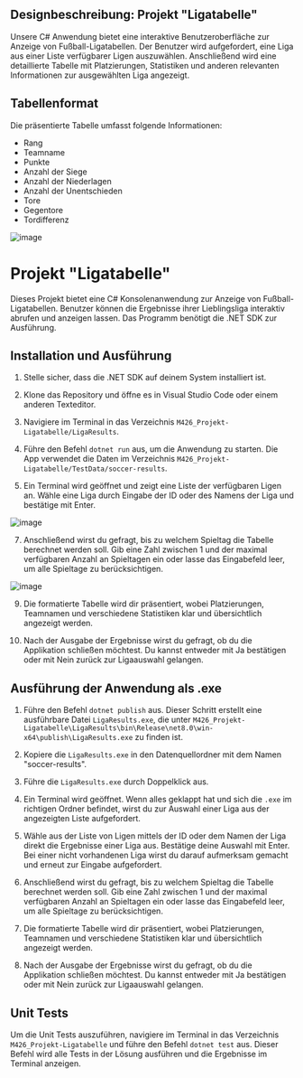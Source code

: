 ## Designbeschreibung: Projekt "Ligatabelle"

Unsere C# Anwendung bietet eine interaktive Benutzeroberfläche zur Anzeige von Fußball-Ligatabellen. Der Benutzer wird aufgefordert, eine Liga aus einer Liste verfügbarer Ligen auszuwählen. Anschließend wird eine detaillierte Tabelle mit Platzierungen, Statistiken und anderen relevanten Informationen zur ausgewählten Liga angezeigt.


## Tabellenformat

Die präsentierte Tabelle umfasst folgende Informationen:

- Rang
- Teamname
- Punkte
- Anzahl der Siege
- Anzahl der Niederlagen
- Anzahl der Unentschieden
- Tore
- Gegentore
- Tordifferenz

![image](https://github.com/INF22dL-Jeremy-Mathis/M426_Projekt-Ligatabelle/assets/124058148/aad79ab8-e3c7-44a8-b405-d8587642ac27)


# Projekt "Ligatabelle"

Dieses Projekt bietet eine C# Konsolenanwendung zur Anzeige von Fußball-Ligatabellen. Benutzer können die Ergebnisse ihrer Lieblingsliga interaktiv abrufen und anzeigen lassen. Das Programm benötigt die .NET SDK zur Ausführung.

## Installation und Ausführung

1. Stelle sicher, dass die .NET SDK auf deinem System installiert ist.
   
2. Klone das Repository und öffne es in Visual Studio Code oder einem anderen Texteditor.
   
3. Navigiere im Terminal in das Verzeichnis `M426_Projekt-Ligatabelle/LigaResults`.

4. Führe den Befehl `dotnet run` aus, um die Anwendung zu starten. Die App verwendet die Daten im Verzeichnis `M426_Projekt-Ligatabelle/TestData/soccer-results`.

5. Ein Terminal wird geöffnet und zeigt eine Liste der verfügbaren Ligen an. Wähle eine Liga durch Eingabe der ID oder des Namens der Liga und bestätige mit Enter.

![image](https://github.com/INF22dL-Jeremy-Mathis/M426_Projekt-Ligatabelle/assets/124058148/f32e1316-d3ab-48e8-8789-02e4aaafff8c)

7. Anschließend wirst du gefragt, bis zu welchem Spieltag die Tabelle berechnet werden soll. Gib eine Zahl zwischen 1 und der maximal verfügbaren Anzahl an Spieltagen ein oder lasse das Eingabefeld leer, um alle Spieltage zu berücksichtigen.

![image](https://github.com/INF22dL-Jeremy-Mathis/M426_Projekt-Ligatabelle/assets/124058148/ca9ea9d2-10d8-4528-9e34-6b25fa6a774d)


9. Die formatierte Tabelle wird dir präsentiert, wobei Platzierungen, Teamnamen und verschiedene Statistiken klar und übersichtlich angezeigt werden.

10. Nach der Ausgabe der Ergebnisse wirst du gefragt, ob du die Applikation schließen möchtest. Du kannst entweder mit Ja bestätigen oder mit Nein zurück zur Ligaauswahl gelangen.

## Ausführung der Anwendung als .exe

1. Führe den Befehl `dotnet publish` aus. Dieser Schritt erstellt eine ausführbare Datei `LigaResults.exe`, die unter `M426_Projekt-Ligatabelle\LigaResults\bin\Release\net8.0\win-x64\publish\LigaResults.exe` zu finden ist.

2. Kopiere die `LigaResults.exe` in den Datenquellordner mit dem Namen "soccer-results".

3. Führe die `LigaResults.exe` durch Doppelklick aus.

4. Ein Terminal wird geöffnet. Wenn alles geklappt hat und sich die `.exe` im richtigen Ordner befindet, wirst du zur Auswahl einer Liga aus der angezeigten Liste aufgefordert. 

5. Wähle aus der Liste von Ligen mittels der ID oder dem Namen der Liga direkt die Ergebnisse einer Liga aus. Bestätige deine Auswahl mit Enter. Bei einer nicht vorhandenen Liga wirst du darauf aufmerksam gemacht und erneut zur Eingabe aufgefordert.

6. Anschließend wirst du gefragt, bis zu welchem Spieltag die Tabelle berechnet werden soll. Gib eine Zahl zwischen 1 und der maximal verfügbaren Anzahl an Spieltagen ein oder lasse das Eingabefeld leer, um alle Spieltage zu berücksichtigen.

7. Die formatierte Tabelle wird dir präsentiert, wobei Platzierungen, Teamnamen und verschiedene Statistiken klar und übersichtlich angezeigt werden.

8. Nach der Ausgabe der Ergebnisse wirst du gefragt, ob du die Applikation schließen möchtest. Du kannst entweder mit Ja bestätigen oder mit Nein zurück zur Ligaauswahl gelangen.

## Unit Tests

Um die Unit Tests auszuführen, navigiere im Terminal in das Verzeichnis `M426_Projekt-Ligatabelle` und führe den Befehl `dotnet test` aus. Dieser Befehl wird alle Tests in der Lösung ausführen und die Ergebnisse im Terminal anzeigen.
